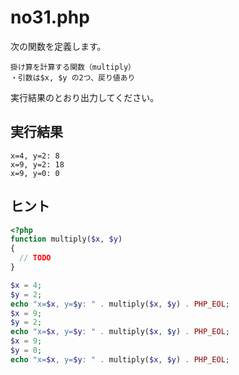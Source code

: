 # no31.php

次の関数を定義します。

```
掛け算を計算する関数（multiply）
・引数は$x, $y の2つ、戻り値あり
```

実行結果のとおり出力してください。

## 実行結果

```
x=4, y=2: 8
x=9, y=2: 18
x=9, y=0: 0
```

## ヒント

```php
<?php
function multiply($x, $y)
{
  // TODO
}

$x = 4;
$y = 2;
echo "x=$x, y=$y: " . multiply($x, $y) . PHP_EOL;
$x = 9;
$y = 2;
echo "x=$x, y=$y: " . multiply($x, $y) . PHP_EOL;
$x = 9;
$y = 0;
echo "x=$x, y=$y: " . multiply($x, $y) . PHP_EOL;
```

